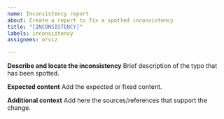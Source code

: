 ```yaml
---
name: Inconsistency report
about: Create a report to fix a spotted inconsistency
title: "[INCONSISTENCY]"
labels: inconsistency
assignees: orviz

---
```


**Describe and locate the inconsistency**
Brief description of the typo that has been spotted.

**Expected content**
Add the expected or fixed content.

**Additional context**
Add here the sources/references that support the change.
